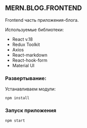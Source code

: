 ## MERN.BLOG.FRONTEND

Frontend часть приложения-блога.

Используемые библиотеки:

* React v.18
* Redux Toolkit
* Axios
* React-markdown
* React-hook-form
* Material UI

### Развертывание:

Устанавливаем модули:

    npm install

### Запуск приложения

    npm start